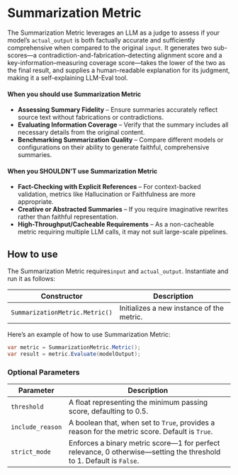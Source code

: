 # Summarization Metric

The Summarization Metric leverages an LLM as a judge to assess if your model’s `actual_output` is both factually accurate and sufficiently comprehensive when compared to the original `input`. It generates two sub-scores—a contradiction-and-fabrication–detecting alignment score and a key-information–measuring coverage score—takes the lower of the two as the final result, and supplies a human-readable explanation for its judgment, making it a self-explaining LLM-Eval tool.

#### When you should use Summarization Metric

- **Assessing Summary Fidelity** – Ensure summaries accurately reflect source text without fabrications or contradictions.
- **Evaluating Information Coverage** – Verify that the summary includes all necessary details from the original content.
- **Benchmarking Summarization Quality** – Compare different models or configurations on their ability to generate faithful, comprehensive summaries.

#### When you SHOULDN'T use Summarization Metric

- **Fact-Checking with Explicit References** – For context-backed validation, metrics like Hallucination or Faithfulness are more appropriate.
- **Creative or Abstracted Summaries** – If you require imaginative rewrites rather than faithful representation.
- **High-Throughput/Cacheable Requirements** – As a non-cacheable metric requiring multiple LLM calls, it may not suit large-scale pipelines.

## How to use

The Summarization Metric requires`input` and `actual_output`. Instantiate and run it as follows:

| Constructor                    | Description                               |
| ------------------------------ | ----------------------------------------- |
| `SummarizationMetric.Metric()` | Initializes a new instance of the metric. |

Here’s an example of how to use Summarization Metric:

```csharp
var metric = SummarizationMetric.Metric();
var result = metric.Evaluate(modelOutput);
```

### Optional Parameters

| Parameter        | Description                                                                                                         |
| ---------------- | ------------------------------------------------------------------------------------------------------------------- |
| `threshold`      | A float representing the minimum passing score, defaulting to 0.5.                                                  |
| `include_reason` | A boolean that, when set to `True`, provides a reason for the metric score. Default is `True`.                      |
| `strict_mode`    | Enforces a binary metric score—1 for perfect relevance, 0 otherwise—setting the threshold to 1. Default is `False`. |
